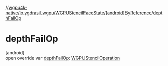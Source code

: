 //[wgpu4k-native](../../../../index.md)/[io.ygdrasil.wgpu](../../index.md)/[WGPUStencilFaceState](../index.md)/[[android]ByReference](index.md)/[depthFailOp](depth-fail-op.md)

# depthFailOp

[android]\
open override var [depthFailOp](depth-fail-op.md): [WGPUStencilOperation](../../-w-g-p-u-stencil-operation/index.md)